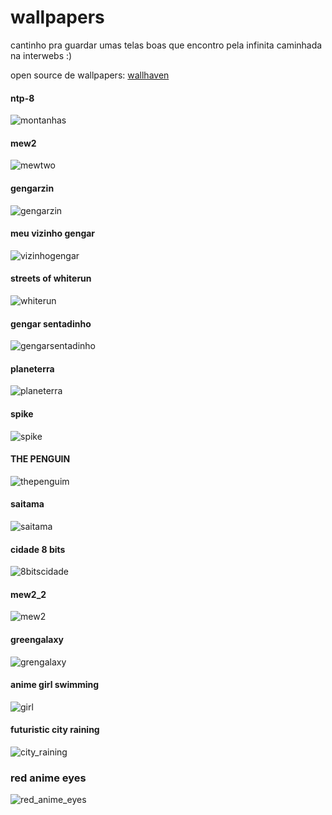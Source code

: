# wallpapers
cantinho pra guardar umas telas boas que encontro pela infinita caminhada na interwebs :)

open source de wallpapers: [wallhaven](https://wallhaven.cc/)

#### ntp-8
![montanhas](https://i.imgur.com/Ce4Fr6H.jpg)

#### mew2
![mewtwo](https://i.imgur.com/dLPOhXS.jpeg)

#### gengarzin
![gengarzin](https://cdna.artstation.com/p/assets/images/images/028/132/720/medium/simone-ortiz-gengar.jpg?1593573488)

#### meu vizinho gengar
![vizinhogengar](https://images4.alphacoders.com/294/thumb-1920-294938.gif)

#### streets of whiterun
![whiterun](https://i.redd.it/wmbfe8pcnl341.jpg)

#### gengar sentadinho
![gengarsentadinho](https://i.imgur.com/zzaDsmh.jpeg)

#### planeterra
![planeterra](https://external-content.duckduckgo.com/iu/?u=http%3A%2F%2Fwallpapercave.com%2Fwp%2FEerviPX.jpg&f=1&nofb=1)

#### spike
![spike](https://i.imgur.com/22xwBIM.jpg)

#### THE PENGUIN
![thepenguim](https://i.imgur.com/Up6pevg.png)

#### saitama
![saitama](https://i.imgur.com/f8vFvxZ.jpg)

#### cidade 8 bits
![8bitscidade](https://preview.redd.it/r8d137vu1wk81.png?width=960&crop=smart&auto=webp&s=ee095554d4817ca1e16157d93a7dd2ff9bcf5f63)

#### mew2_2
![mew2](https://wallpaperaccess.com/full/3503731.jpg)

#### greengalaxy
![grengalaxy](https://wallpaper.dog/large/10698348.jpg)

#### anime girl swimming
![girl](https://r4.wallpaperflare.com/wallpaper/380/132/960/digital-art-artwork-women-brunette-taejune-kim-hd-wallpaper-0806dde8a0608c5850ac914ea822e47a.jpg)

#### futuristic city raining
![city_raining](./city-raining-futuristic.png)

### red anime eyes
![red_anime_eyes](./red-anime-eyes.png)
